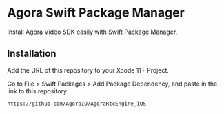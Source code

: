 # Agora Swift Package Manager

Install Agora Video SDK easily with Swift Package Manager.

## Installation

Add the URL of this repository to your Xcode 11+ Project.

Go to File > Swift Packages > Add Package Dependency, and paste in the link to this repository:

`https://github.com/AgoraIO/AgoraRtcEngine_iOS`

